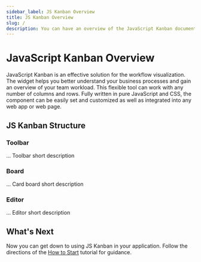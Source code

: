 ```yaml
---
sidebar_label: JS Kanban Overview
title: JS Kanban Overview
slug: /
description: You can have an overview of the JavaScript Kanban documentation. Browse developer guides and API reference and try out code examples and live demos.
---
```


# JavaScript Kanban Overview

JavaScript Kanban is an effective solution for the workflow visualization. The widget helps you better understand your business processes and gain an overview of your team workload. This flexible tool can work with any number of columns and rows. Fully written in pure JavaScript and CSS, the component can be easily set and customized as well as integrated into any web app or web page.

## JS Kanban Structure

### Toolbar

... Toolbar short description

### Board

... Card board short description

### Editor

... Editor short description

## What's Next

Now you can get down to using JS Kanban in your application. Follow the directions of the [How to Start](./how_to_start) tutorial for guidance.
